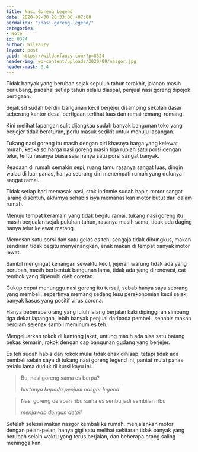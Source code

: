 ```yaml
---
title: Nasi Goreng Legend
date: 2020-09-30 20:33:06 +07:00
permalink: "/nasi-goreng-legend/"
categories:
- Note
id: 8324
author: WilFauzy
layout: post
guid: https://wildanfauzy.com/?p=8324
header-img: wp-content/uploads/2020/09/nasgor.jpg
header-mask: 0.4
---
```


Tidak banyak yang berubah sejak sepuluh tahun terakhir, jalanan masih berlubang, padahal setiap tahun selalu diaspal, penjual nasi goreng dipojok pertigaan.

Sejak sd sudah berdiri bangunan kecil berjejer disamping sekolah dasar seberang kantor desa, pertigaan terlihat luas dan ramai remang-remang.

Kini melihat lapangan sulit dijangkau sudah banyak bangunan toko yang berjejer tidak beraturan, perlu masuk sedikit untuk menuju lapangan.

Tukang nasi goreng itu masih dengan ciri khasnya harga yang kelewat murah, ketika sd harga nasi goreng masih tiga rupiah satu porsi dengan telur, tentu rasanya biasa saja hanya satu porsi sangat banyak.

Keadaan di rumah semakin sepi, ruang tamu rasanya sangat luas, dingin walau di luar panas, hanya seorang diri menempati rumah yang dulunya sangat ramai.

Tidak setiap hari memasak nasi, stok indomie sudah hapir, motor sangat jarang disentuh, akhirnya sehabis isya memanas kan motor butut dari dalam rumah.

Menuju tempat keramain yang tidak begitu ramai, tukang nasi goreng itu masih berjualan sejak puluhan tahun, rasanya masih sama, tidak ada daging hanya telur kelewat matang.

Memesan satu porsi dan satu gelas es teh, sengaja tidak dibungkus, makan sendirian tidak begitu menyenangkan, enak makan di tempat banyak motor lewat.

Sambil mengingat kenangan sewaktu kecil, jejeran warung tidak ada yang berubah, masih berbentuk bangunan lama, tidak ada yang direnovasi, cat tembok yang dipenuhi oleh coretan.

Cukup cepat menunggu nasi goreng itu tersaji, sebab hanya saya seorang yang membeli, sepertinya memang sedang lesu perekonomian kecil sejak banyak kasus yang positif virus corona.

Hanya beberapa orang yang luluh lalang berjalan kaki dipinggiran simpang tiga dekat lapangan, lebih banyak penjual daripada pembeli, sehabis makan berdiam sejenak sambil meminum es teh.

Mengeluarkan rokok di kantong jaket, untung masih ada sisa satu batang bekas kemarin, rokok dengan cap bangunan gudang yang berjejer.

Es teh sudah habis dan rokok mulai tidak enak dihisap, tetapi tidak ada pembeli selain saya di tukang nasi goreng legend ini, pantat mulai panas terlalu lama duduk di kursi kayu ini.

<blockquote class="wp-block-quote">
  <p>
    Bu, nasi goreng sama es berpa?
  </p>
  
  <cite>bertanya kepada penjual nasgor legend</cite>
</blockquote>

<blockquote class="wp-block-quote">
  <p>
    Nasi goreng delapan ribu sama es seribu jadi sembilan ribu
  </p>
  
  <cite>menjawab dengan detail</cite>
</blockquote>

Setelah selesai makan nasgor kembali ke rumah, menjalankan motor dengan pelan-pelan, hanya gigi satu melihat sekitaran tidak banyak yang berubah selain waktu yang terus berjalan, dan beberapa orang saling meninggalkan.